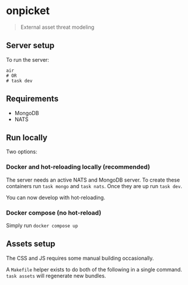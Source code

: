 # onpicket

> External asset threat modeling

## Server setup

To run the server:

```shell
air
# OR
# task dev
```

## Requirements

- MongoDB
- NATS

## Run locally

Two options:

### Docker and hot-reloading locally (recommended)

The server needs an active NATS and MongoDB server. To create these containers
run `task mongo` and `task nats`. Once they are up run `task dev`.

You can now develop with hot-reloading.

### Docker compose (no hot-reload)

Simply run `docker compose up`

## Assets setup

The CSS and JS requires some manual building occasionally.

A `Makefile` helper exists to do both of the following in a single command.
`task assets` will regenerate new bundles.
